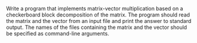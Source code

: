 Write a program that implements matrix-vector multiplication based on a checkerboard block decomposition of the matrix. The program should read the matrix and the vector from an input file and print the answer to standard output. The names of the files containing the matrix and the vector should be specified as command-line arguments.
